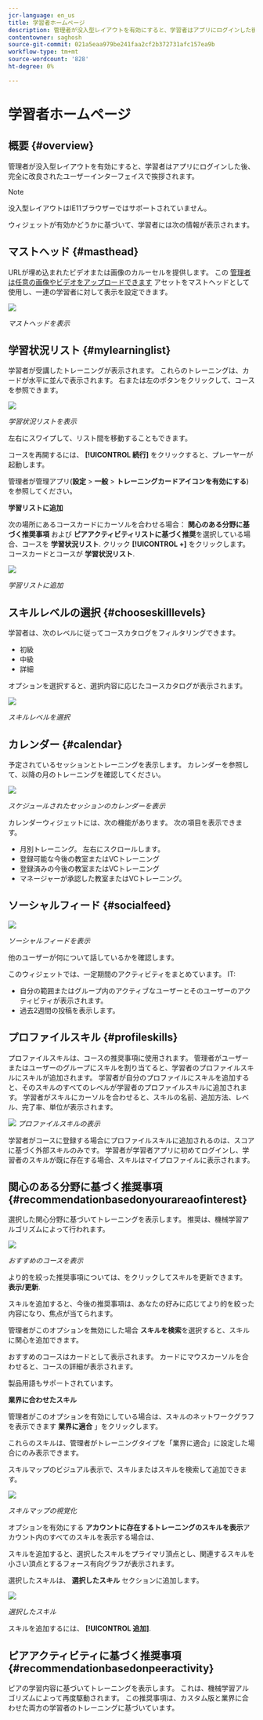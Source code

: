 ```yaml
---
jcr-language: en_us
title: 学習者ホームページ
description: 管理者が没入型レイアウトを有効にすると、学習者はアプリにログインした後、完全に改良されたユーザーインターフェイスで挨拶されます。
contentowner: saghosh
source-git-commit: 021a5eaa979be241faa2cf2b372731afc157ea9b
workflow-type: tm+mt
source-wordcount: '828'
ht-degree: 0%

---
```




# 学習者ホームページ

## 概要 {#overview}

管理者が没入型レイアウトを有効にすると、学習者はアプリにログインした後、完全に改良されたユーザーインターフェイスで挨拶されます。

>[!NOTE]
>
>没入型レイアウトはIE11ブラウザーではサポートされていません。

ウィジェットが有効かどうかに基づいて、学習者には次の情報が表示されます。

## マストヘッド {#masthead}

URLが埋め込まれたビデオまたは画像のカルーセルを提供します。 この [管理者は任意の画像やビデオをアップロードできます](../../administrators/feature-summary/announcements.md#masthead) アセットをマストヘッドとして使用し、一連の学習者に対して表示を設定できます。

![](assets/learner-masthead.png)

*マストヘッドを表示*

## 学習状況リスト {#mylearninglist}

学習者が受講したトレーニングが表示されます。 これらのトレーニングは、カードが水平に並んで表示されます。 右または左のボタンをクリックして、コースを参照できます。

![](assets/learner-my-learning-list.png)

*学習状況リストを表示*

左右にスワイプして、リスト間を移動することもできます。

コースを再開するには、 **[!UICONTROL 続行]** をクリックすると、プレーヤーが起動します。

管理者が管理アプリ(**設定** > **一般** > **トレーニングカードアイコンを有効にする**)を参照してください。

**学習リストに追加**

次の場所にあるコースカードにカーソルを合わせる場合： **関心のある分野に基づく推奨事項** および **ピアアクティビティリストに基づく推奨**&#x200B;を選択している場合、コースを **学習状況リスト**. クリック **[!UICONTROL +]** をクリックします。コースカードとコースが **学習状況リスト**.

![](assets/add-my-learning.png)

*学習リストに追加*

## スキルレベルの選択 {#chooseskilllevels}

学習者は、次のレベルに従ってコースカタログをフィルタリングできます。

* 初級
* 中級
* 詳細

オプションを選択すると、選択内容に応じたコースカタログが表示されます。

![](assets/skill-levels.png)

*スキルレベルを選択*

## カレンダー {#calendar}

予定されているセッションとトレーニングを表示します。 カレンダーを参照して、以降の月のトレーニングを確認してください。

![](assets/learner-calendar.png)

*スケジュールされたセッションのカレンダーを表示*

カレンダーウィジェットには、次の機能があります。 次の項目を表示できます。

* 月別トレーニング。 左右にスクロールします。
* 登録可能な今後の教室またはVCトレーニング
* 登録済みの今後の教室またはVCトレーニング
* マネージャーが承認した教室またはVCトレーニング。

## ソーシャルフィード {#socialfeed}

![](assets/social-feed.png)

*ソーシャルフィードを表示*

他のユーザーが何について話しているかを確認します。

このウィジェットでは、一定期間のアクティビティをまとめています。 IT:

* 自分の範囲またはグループ内のアクティブなユーザーとそのユーザーのアクティビティが表示されます。
* 過去2週間の投稿を表示します。

## プロファイルスキル {#profileskills}

プロファイルスキルは、コースの推奨事項に使用されます。 管理者がユーザーまたはユーザーのグループにスキルを割り当てると、学習者のプロファイルスキルにスキルが追加されます。 学習者が自分のプロファイルにスキルを追加すると、そのスキルのすべてのレベルが学習者のプロファイルスキルに追加されます。 学習者がスキルにカーソルを合わせると、スキルの名前、追加方法、レベル、完了率、単位が表示されます。

![](assets/profile-skills.png)
*プロファイルスキルの表示*

学習者がコースに登録する場合にプロファイルスキルに追加されるのは、スコアに基づく外部スキルのみです。 学習者が学習者アプリに初めてログインし、学習者のスキルが既に存在する場合、スキルはマイプロファイルに表示されます。

## 関心のある分野に基づく推奨事項 {#recommendationbasedonyourareaofinterest}

選択した関心分野に基づいてトレーニングを表示します。 推奨は、機械学習アルゴリズムによって行われます。

![](assets/learner-recommendation.png)

*おすすめのコースを表示*

より的を絞った推奨事項については、をクリックしてスキルを更新できます。 **表示/更新**.

スキルを追加すると、今後の推奨事項は、あなたの好みに応じてより的を絞った内容になり、焦点が当てられます。

管理者がこのオプションを無効にした場合 **スキルを検索**&#x200B;を選択すると、スキルに関心を追加できます。

おすすめのコースはカードとして表示されます。 カードにマウスカーソルを合わせると、コースの詳細が表示されます。

製品用語もサポートされています。

**業界に合わせたスキル**

管理者がこのオプションを有効にしている場合は、スキルのネットワークグラフを表示できます **業界に適合** 」をクリックします。

これらのスキルは、管理者がトレーニングタイプを「業界に適合」に設定した場合にのみ表示できます。

スキルマップのビジュアル表示で、スキルまたはスキルを検索して追加できます。

![](assets/learner-add-industry-skills.png)

*スキルマップの視覚化*

オプションを有効にする **アカウントに存在するトレーニングのスキルを表示**&#x200B;アカウント内のすべてのスキルを表示する場合は、

スキルを追加すると、選択したスキルをプライマリ頂点とし、関連するスキルを小さい頂点とするフォース有向グラフが表示されます。

選択したスキルは、 **選択したスキル** セクションに追加します。

![](assets/learner-add-industry-skills-1.png)

*選択したスキル*

スキルを追加するには、 **[!UICONTROL 追加]**.

## ピアアクティビティに基づく推奨事項 {#recommendationbasedonpeeractivity}

ピアの学習内容に基づいてトレーニングを表示します。 これは、機械学習アルゴリズムによって再度駆動されます。 この推奨事項は、カスタム版と業界に合わせた両方の学習者のトレーニングに基づいています。
